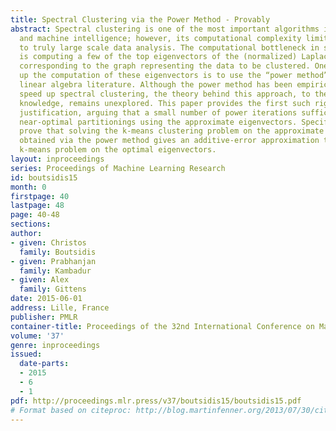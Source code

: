 ```yaml
---
title: Spectral Clustering via the Power Method - Provably
abstract: Spectral clustering is one of the most important algorithms in data mining
  and machine intelligence; however, its computational complexity limits its application
  to truly large scale data analysis. The computational bottleneck in spectral clustering
  is computing a few of the top eigenvectors of the (normalized) Laplacian matrix
  corresponding to the graph representing the data to be clustered. One way to speed
  up the computation of these eigenvectors is to use the “power method” from the numerical
  linear algebra literature. Although the power method has been empirically used to
  speed up spectral clustering, the theory behind this approach, to the best of our
  knowledge, remains unexplored. This paper provides the first such rigorous theoretical
  justification, arguing that a small number of power iterations suffices to obtain
  near-optimal partitionings using the approximate eigenvectors. Specifically, we
  prove that solving the k-means clustering problem on the approximate eigenvectors
  obtained via the power method gives an additive-error approximation to solving the
  k-means problem on the optimal eigenvectors.
layout: inproceedings
series: Proceedings of Machine Learning Research
id: boutsidis15
month: 0
firstpage: 40
lastpage: 48
page: 40-48
sections: 
author:
- given: Christos
  family: Boutsidis
- given: Prabhanjan
  family: Kambadur
- given: Alex
  family: Gittens
date: 2015-06-01
address: Lille, France
publisher: PMLR
container-title: Proceedings of the 32nd International Conference on Machine Learning
volume: '37'
genre: inproceedings
issued:
  date-parts:
  - 2015
  - 6
  - 1
pdf: http://proceedings.mlr.press/v37/boutsidis15/boutsidis15.pdf
# Format based on citeproc: http://blog.martinfenner.org/2013/07/30/citeproc-yaml-for-bibliographies/
---
```

